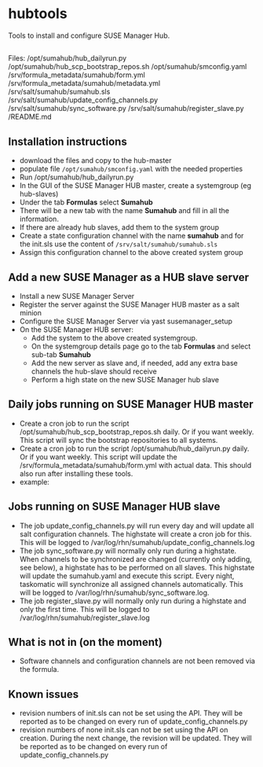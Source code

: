 # hubtools
Tools to install and configure SUSE Manager Hub.

##
Files:
/opt/sumahub/hub_dailyrun.py
/opt/sumahub/hub_scp_bootstrap_repos.sh
/opt/sumahub/smconfig.yaml
/srv/formula_metadata/sumahub/form.yml
/srv/formula_metadata/sumahub/metadata.yml
/srv/salt/sumahub/sumahub.sls
/srv/salt/sumahub/update_config_channels.py
/srv/salt/sumahub/sync_software.py
/srv/salt/sumahub/register_slave.py
/README.md

## Installation instructions

* download the files and copy to the hub-master
* populate file `/opt/sumahub/smconfig.yaml` with the needed properties
* Run /opt/sumahub/hub_dailyrun.py
* In the GUI of the SUSE Manager HUB master, create a systemgroup (eg hub-slaves)
* Under the tab **Formulas** select **Sumahub**
* There will be a new tab with the name **Sumahub** and fill in all the information.
* If there are already hub slaves, add them to the system group
* Create a state configuration channel with the name **sumahub** and for the init.sls use the content of `/srv/salt/sumahub/sumahub.sls`
* Assign this configuration channel to the above created system group

## Add a new SUSE Manager as a HUB slave server
* Install a new SUSE Manager Server
* Register the server against the SUSE Manager HUB master as a salt minion
* Configure the SUSE Manager Server via yast susemanager_setup
* On the SUSE Manager HUB server:
  * Add the system to the above created systemgroup.
  * On the systemgroup details page go to the tab **Formulas** and select sub-tab **Sumahub**
  * Add the new server as slave and, if needed, add any extra base channels the hub-slave should receive
  * Perform a high state on the new SUSE Manager hub slave

## Daily jobs running on SUSE Manager HUB master
* Create a cron job to run the script /opt/sumahub/hub_scp_bootstrap_repos.sh daily. Or if you want weekly. This script will sync the bootstrap repositories to all systems.  
* Create a cron job to run the script /opt/sumahub/hub_dailyrun.py daily. Or if you want weekly. This script will update the /srv/formula_metadata/sumahub/form.yml with actual data. This should also run after installing these tools.
* example:

## Jobs running on SUSE Manager HUB slave
* The job update_config_channels.py will run every day and will update all salt configuration channels. The highstate will create a cron job for this. This will be logged to /var/log/rhn/sumahub/update_config_channels.log
* The job sync_software.py will normally only run during a highstate. When channels to be synchronized are changed (currently only adding, see below), a highstate has to be performed on all slaves. This highstate will update the sumahub.yaml and execute this script. Every night, taskomatic will synchronize all assigned channels automatically. This will be logged to /var/log/rhn/sumahub/sync_software.log. 
* The job register_slave.py will normally only run during a highstate and only the first time. This will be logged to /var/log/rhn/sumahub/register_slave.log 

## What is not in (on the moment)
* Software channels and configuration channels are not been removed via the formula. 

## Known issues
* revision numbers of init.sls can not be set using the API. They will be reported as to be changed on every run of update_config_channels.py
* revision numbers of none init.sls can not be set using the API on creation. During the next change, the revision will be updated. They will be reported as to be changed on every run of update_config_channels.py

